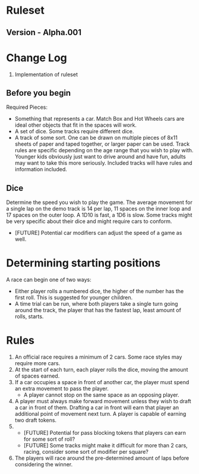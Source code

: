 # Ruleset
## Version - Alpha.001

# Change Log
1. Implementation of ruleset

## Before you begin
Required Pieces:
* Something that represents a car. Match Box and Hot Wheels cars are ideal other objects that fit in the spaces will work.
* A set of dice. Some tracks require different dice.
* A track of some sort. One can be drawn on multiple pieces of 8x11 sheets of paper and taped together, or larger paper can be used. Track rules are specific depending on the age range that you wish to play with. Younger kids obviously just want to drive around and have fun, adults may want to take this more seriously. Included tracks will have rules and information included.

## Dice
Determine the speed you wish to play the game. The average movement for a single lap on the demo track is 14 per lap, 11 spaces on the inner loop and 17 spaces on the outer loop. A 1D10 is fast, a 1D6 is slow. Some tracks might be very specific about their dice and might require cars to conform.
* [FUTURE] Potential car modifiers can adjust the speed of a game as well.


# Determining starting positions
A race can begin one of two ways: 
* Either player rolls a numbered dice, the higher of the number has the first roll. This is suggested for younger children.
* A time trial can be run, where both players take a single turn going around the track, the player that has the fastest lap, least amount of rolls, starts.

# Rules
1. An official race requires a minimum of 2 cars. Some race styles may require more cars.
2. At the start of each turn, each player rolls the dice, moving the amount of spaces earned.
3. If a car occupies a space in front of another car, the player must spend an extra movement to pass the player.
    * A player cannot stop on the same space as an opposing player.
4. A player must always make forward movement unless they wish to draft a car in front of them. Drafting a car in front will earn that player an additional point of movement next turn. A player is capable of earning two draft tokens.
5. 
    * [FUTURE] Potential for pass blocking tokens that players can earn for some sort of roll?
    * [FUTURE] Some tracks might make it difficult for more than 2 cars, racing, consider some sort of modifier per square?
6. The players will race around the pre-determined amount of laps before considering the winner.
